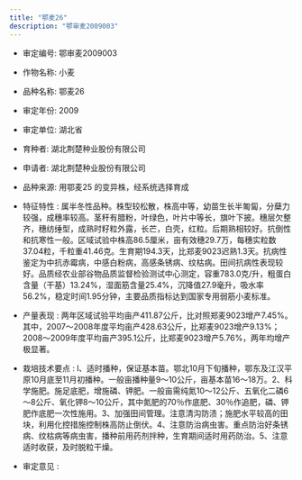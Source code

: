 ```yaml
---
title: "鄂麦26"
description: "鄂审麦2009003"
---
```

* 审定编号:  鄂审麦2009003

*  作物名称:  小麦

*  品种名称:  鄂麦26

*  审定年份:  2009

*  审定单位:  湖北省

* 育种者:  湖北荆楚种业股份有限公司

*  申请者:  湖北荆楚种业股份有限公司

*  品种来源:  用鄂麦25 的变异株，经系统选择育成

*  特征特性 : 
属半冬性品种。株型较松散，株高中等，幼苗生长半匍匐，分蘖力较强，成穗率较高。茎秆有腊粉，叶绿色，叶片中等长，旗叶下披。穗层欠整齐，穗纺缍型，成熟时籽粒外露，长芒，白壳，红粒。后期熟相较好。抗倒性和抗寒性一般。区域试验中株高86.5厘米，亩有效穗29.7万，每穗实粒数37.04粒，千粒重41.46克。生育期194.3天，比郑麦9023迟熟1.3天。抗病性鉴定为中抗赤霉病，中感白粉病，高感条锈病、纹枯病。田间抗病性表现较好。品质经农业部谷物品质监督检验测试中心测定，容重783.0克/升，粗蛋白含量（干基）13.24%，湿面筋含量25.4%，沉降值27.9毫升，吸水率56.2%，稳定时间1.95分钟，主要品质指标达到国家专用弱筋小麦标准。
 
*  产量表现 : 
两年区域试验平均亩产411.87公斤，比对照郑麦9023增产7.45%。其中，2007～2008年度平均亩产428.63公斤，比郑麦9023增产9.13%；2008～2009年度平均亩产395.1公斤，比郑麦9023增产5.76%，两年均增产极显著。

*  栽培技术要点 : 
l、适时播种，保证基本苗。鄂北10月下旬播种，鄂东及江汉平原10月底至11月初播种。一般亩播种量9～10公斤，亩基本苗16～18万。2、科学施肥。施足底肥，增施磷、钾肥。一般亩需纯氮10～12公斤、五氧化二磷6～8公斤、氧化钾8～10公斤，其中氮肥的70％作底肥、30％作追肥，磷、钾肥作底肥一次性施用。3、加强田间管理。注意清沟防渍；施肥水平较高的田块，利用化控措施控制株高防止倒伏。4、注意防治病虫害。重点防治好条锈病、纹枯病等病虫害，播种前用药剂拌种，生育期间适时用药防治。5、注意适时收获，及时脱粒干燥。

*  审定意见 : 

